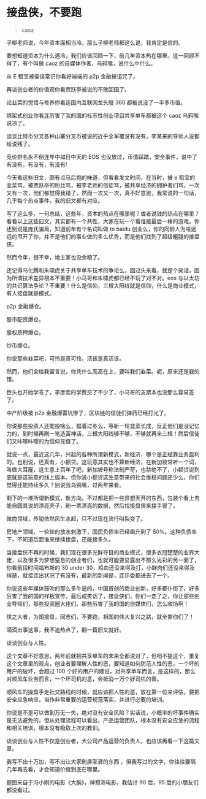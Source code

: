 # 接盘侠，不要跑
 > caoz

子柳老师说，今年资本面相当冷。那么子柳老师都这么说，我肯定是信的。

要想知道资本为什么遇冷，我们应该回顾一下，前几年资本热在哪里。这一回顾不得了，有个叫做 caoz 的自媒体作者，乌鸦嘴，说什么中什么。

从 E 租宝被查谈常识你看好端端的 p2p 金融被诅咒了。

再谈创业者的价值观你看贾跃亭被说的不敢回国了。

论韭菜的觉悟与修养你看连国内互联网龙头股 360 都被说没了一半多市值。

绑架式创业你看连厉害了我的国的标志性创业项目共享单车都被这个 caoz 乌鸦嘴说凉了。

谈谈比特币分叉各种山寨分叉币被说的近乎全军覆没有没有，李某来的导师人设都给说残了。

竞价排名永不倒连年中如日中天的 EOS 也没放过，币值踩踏，安全事件，说中了有没有，有没有，有没有!

今天看这些旧文，颇有点马后炮的味道，但看看发文时间，在当时，被 e 租宝的韭菜骂，被贾跃亭的粉丝骂，被李老师的信徒骂，被共享经济的拥护者们骂，一次又有一次，他们都觉得我错了，然而一次又一次，真不好意思，我常说的一句话，几乎每个热点事件，我的旧文都有对应。

写了这么多，一句总结，这些年，资本的热点在哪里呢？或者说钱的热点在哪里？看看以上这些旧文，其实都有一个共性，大家在玩一个看谁接最后一棒的游戏。你还别说是庞氏骗局，知道前年有个名词叫做 to baidu 创业么，你的同龄人为啥远远的甩开了你，并不是他们的事业做的多么优秀，而是他们找到了超级粗腿的接盘侠。

然而今年，很不幸，地主家也没余粮了。

还记得马化腾和朱啸虎关于共享单车技术的争论么，回过头来看，就是个笑话，因为所谓技术差异根本不重要！小马哥和朱啸虎都已经不玩了对不对。eos 与以太坊的共识算法争论？不重要！什么是信仰，三根大阳线就是信仰，什么是商业模式，有人接盘就是模式。

p2p 金融爆仓。

股市配资爆仓。

股权质押爆仓。

炒币爆仓。

你说那些韭菜吧，可怜是真可怜，活该是真活该。

然而，他们会给我留言说，你凭什么高高在上，要叫我们韭菜。呃，原来还是我的错。

巨头也开始学乖了，李彦宏的学费交了不少了，小马哥的支票本也没那么容易签了。

中产阶级被 p2p 金融爆雷坑惨了，区块链的信徒们弹药已经打光了。

你说那些投资人还能投啥么，猫着过冬么，等新一轮韭菜长成，反正他们是没记忆力的，到时候再刷一笔造富神话，三根大阳线够不够，不够就再来三根！然后信徒们又咔嚓咔嚓的为信仰充值了。

就说一点，最近这几年，兴起的各种所谓新模式，新经济，哪个是正经靠业务盈利的。也别说，还真有，小额贷。这玩意其实也不算新经济，在新加坡常听一个词，叫做大耳窿，这生意上百年了吧，新加坡号称法制严苛，也禁绝不了，小额贷说到底就是这玩意的线上版本。但你说小额贷这生意带来的社会维稳问题还少么，你们觉得还能持续多久？别说我乌鸦嘴，过两年来看。

剩下的一堆所谓新模式，新方向，不过都是把一些异想天开的东西，包装个看上去能自圆其说的漂亮壳子，刷一票漂亮的数据，然后找接盘侠来接手罢了。

微商领域，传销依然风生水起，只不过现在流行叫裂变了。

房地产领域，一轮轮的放水刺激下，国民负债率已经飙升到了 50%。这种负债率下，不知道后面谁来继续接盘，还能接多久。

当接盘侠不再的时候，我们现在很多光鲜夺目的商业模式，很多衣冠楚楚的业界大佬，以及很多为梦想窒息的创业者们，也就可能要显露出不那么光彩的另一面了，你看前段时间福布斯的 30 under 30，鸡血还没来得及打，小鲜肉们还没来得及得瑟，就接连出状况了有没有，最新的新闻是，连评委都进去了一个。

你说这些年媒体鼓吹的那么多牛逼的，中国首创的商业创新，好多都仆街了，好多厉害了我的国的样板宣传，最后成笑话了，接盘侠们，你们一走了之，你让那些创业导师们，那些投资圈大佬们，那些厉害了我的国的自媒体们，怎么收场啊！

侠之大者，为国接盘，同志们，不要跑，祖国的伟大复兴之路，就全靠你们了！

滴滴出事这事，我不追热点了，翻一篇旧文就好。

谈谈创业与人性。

这个文章不好意思，两年前就把共享单车的未来全都说对了，但咱不提这个，重复这个文章里的观点，创业者要理解人性的恶，要知道如何防范人性的恶，一个坏的用户的破坏，会超过 100 个好的用户的建设，对共享单车而言，是这样的，那么对顺风车业务而言，一个坏司机的恶，会抵消一万个好司机的善。

顺风车的操盘手走社交路线的时候，就应该把人性的恶，放在第一位来评估，要把安全应急响应，当作非常重要的运营规范落实，并进行必要的培训。

你说是不是可以做到万无一失，绝对没有安全风险？实话说，小概率的坏事件确实是无法避免的，但从处理流程可以看出，产品运营团队，根本没有安全应急的流程和相关培训，根本没有吸取上次的教训。

谈谈创业与人性不仅是创业者，大公司产品运营的负责人，也应该再看一下这篇文章。

我写不出十万加，写不出让大家刷屏澎湃的东西 ，但我写过的文字，你往往要隔几年再去看，才会知道价值到底在哪里。

题图来自于冯小刚的电影《大腕》，神预测电影，我估计 90 后，95 后的小朋友们都没看过。





